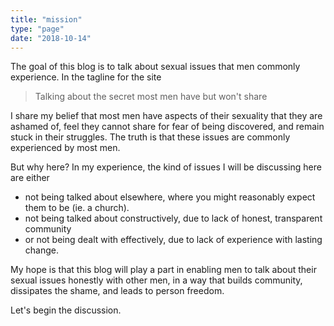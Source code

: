 ```yaml
---
title: "mission"
type: "page"
date: "2018-10-14"
---
```

The goal of this blog is to talk about sexual issues that men commonly experience. In the tagline for the site 

> Talking about the secret most men have but won't share
    
I share my belief that most men have aspects of their sexuality that they are ashamed of, feel they cannot share for fear of being discovered, and remain stuck in their struggles. The truth is that these issues are commonly experienced by most men. 

But why here? In my experience, the kind of issues I will be discussing here are either 
* not being talked about elsewhere, where you might reasonably expect them to be (ie. a church). 
* not being talked about constructively, due to lack of honest, transparent community 
* or not being dealt with effectively, due to lack of experience with lasting change.

My hope is that this blog will play a part in enabling men to talk about their sexual issues honestly with other men, in a way that builds community, dissipates the shame, and leads to person freedom.

Let's begin the discussion.
